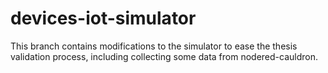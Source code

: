 # devices-iot-simulator

This branch contains modifications to the simulator to ease the thesis validation process, including collecting some data from nodered-cauldron.